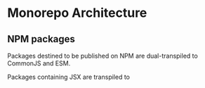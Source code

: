 # Monorepo Architecture

## NPM packages

Packages destined to be published on NPM are dual-transpiled to CommonJS and ESM.

Packages containing JSX are transpiled to
